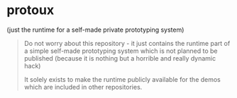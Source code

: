 # protoux #

(just the runtime for a self-made private prototyping system)

> Do not worry about this repository - it just contains the runtime part of a simple self-made prototyping system which is not planned to be published (because it is nothing but a horrible and really dynamic hack)
>
> It solely exists to make the runtime publicly available for the demos which are included in other repositories.
